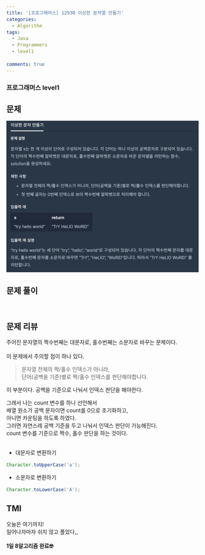 ```yaml
---
title: '[프로그래머스] 12930 이상한 문자열 만들기'
categories:
  - Algorithm
tags:
  - Java
  - Programmers
  - level1

comments: true 
---
```

### 프로그래머스 level1

## 문제
 <a href="/assets/images/P12930.png"><img src="/assets/images/P12930.png"></a>
 <br/>

## 문제 풀이
<script src="https://gist.github.com/kyeahen/9a93eccb6c576ca14dbc4fba0fe23455.js"></script>
<br/>

## 문제 리뷰

주어진 문자열의 짝수번째는 대문자로, 홀수번째는 소문자로 바꾸는 문제이다. <br>
<br>
이 문제에서 주의할 점이 하나 있다.<br>

> 문자열 전체의 짝/홀수 인덱스가 아니라, <br>
> 단어(공백을 기준)별로 짝/홀수 인덱스를 판단해야합니다.<br>

이 부분이다. 공백을 기준으로 나눠서 인덱스 판단을 해야한다.<br>

그래서 나는 count 변수를 하나 선언해서<br>
배열 원소가 공백 문자이면 count를 0으로 초기화하고,<br>
아니면 카운팅을 하도록 하였다.<br>
그러면 자연스레 공백 기준을 두고 나눠서 인덱스 판단이 가능해진다.<br>
count 변수를 기준으로 짝수, 홀수 판단을 하는 것이다.<br>
<br>

- 대문자로 변환하기
~~~java
Character.toUpperCase('a');
~~~

- 소문자로 변환하기
~~~java
Character.toLowerCase('A');
~~~


## TMI

오늘은 여기까지! <br>
일어나자마자 쉬지 않고 풀었다,, <br>
<br/>
**1일 8알고리즘 완료🤓**


